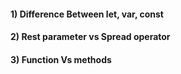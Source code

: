 #### 1) Difference Between let, var, const
#### 2) Rest parameter vs Spread operator 
#### 3) Function Vs methods
